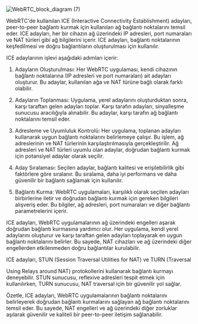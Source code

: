 
![WebRTC_block_diagram (7)](https://github.com/yildiraysabanci/RobotOL/assets/98615464/3bba8b22-8f1c-4daa-9bb7-35766e37b9d9)

WebRTC'de kullanılan ICE (Interactive Connectivity Establishment) adayları, peer-to-peer bağlantı kurmak için kullanılan ağ bağlantı noktalarını temsil eder. ICE adayları, her bir cihazın ağ üzerindeki IP adresleri, port numaraları ve NAT türleri gibi ağ bilgilerini içerir. ICE adayları, bağlantı noktalarının keşfedilmesi ve doğru bağlantıların oluşturulması için kullanılır.

ICE adaylarının işlevi aşağıdaki adımları içerir:

1. Adayların Oluşturulması: Her WebRTC uygulaması, kendi cihazının bağlantı noktalarına (IP adresleri ve port numaraları) ait adayları oluşturur. Bu adaylar, kullanılan ağa ve NAT türüne bağlı olarak farklı olabilir.

2. Adayların Toplanması: Uygulama, yerel adaylarını oluşturduktan sonra, karşı taraftan gelen adayları toplar. Karşı tarafın adayları, sinyalleşme sunucusu aracılığıyla alınabilir. Bu adaylar, karşı tarafın ağ bağlantı noktalarını temsil eder.

3. Adresleme ve Uyumluluk Kontrolü: Her uygulama, toplanan adayları kullanarak uygun bağlantı noktalarını belirlemeye çalışır. Bu işlem, ağ adreslerinin ve NAT türlerinin karşılaştırılmasıyla gerçekleştirilir. Ağ adresleri ve NAT türleri uyumlu olan adaylar, doğrudan bağlantı kurmak için potansiyel adaylar olarak seçilir.

4. Aday Sıralaması: Seçilen adaylar, bağlantı kalitesi ve erişilebilirlik gibi faktörlere göre sıralanır. Bu sıralama, daha iyi performans ve daha güvenilir bir bağlantı sağlamak için kullanılır.

5. Bağlantı Kurma: WebRTC uygulamaları, karşılıklı olarak seçilen adayları birbirlerine iletir ve doğrudan bağlantı kurmak için gereken bilgileri alışveriş eder. Bu bilgiler, ağ adresleri, port numaraları ve diğer bağlantı parametrelerini içerir.

ICE adayları, WebRTC uygulamalarının ağ üzerindeki engelleri aşarak doğrudan bağlantı kurmasına yardımcı olur. Her uygulama, kendi yerel adaylarını oluşturur ve karşı taraftan gelen adayları toplayarak en uygun bağlantı noktalarını belirler. Bu sayede, NAT cihazları ve ağ üzerindeki diğer engellerden etkilenmeden doğru bağlantılar kurulabilir.

ICE adayları, STUN (Session Traversal Utilities for NAT) ve TURN (Traversal

 Using Relays around NAT) protokollerini kullanarak bağlantı kurmayı deneyebilir. STUN sunucusu, reflexive adresleri tespit etmek için kullanılırken, TURN sunucusu, NAT traversal için bir güvenilir yol sağlar.

Özetle, ICE adayları, WebRTC uygulamalarının bağlantı noktalarını belirleyerek doğrudan bağlantı kurmalarını sağlayan ağ bağlantı noktalarını temsil eder. Bu sayede, NAT engelleri ve ağ üzerindeki diğer zorluklar aşılarak güvenilir ve kaliteli bir peer-to-peer iletişim sağlanabilir.
